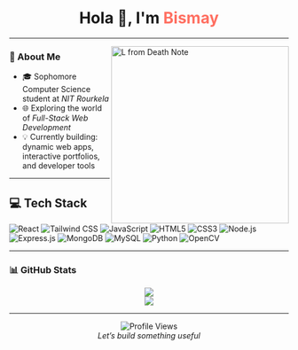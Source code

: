  <h1 align="center">Hola 👋, I'm <span style="color:#FF6F61">Bismay</span></h1>

 ---
<img alt="L from Death Note" width="320" align="right" src="https://user-images.githubusercontent.com/74038190/216644497-1951db19-8f3d-4e44-ac08-8e9d7e0d94a7.gif"/>


 ### 🌟 About Me

- 🎓 Sophomore Computer Science student at *NIT Rourkela*
- 🌐 Exploring the world of *Full-Stack Web Development*
- 💡 Currently building: dynamic web apps, interactive portfolios, and developer tools

---

## 💻 Tech Stack
![React](https://img.shields.io/badge/React-20232A?style=for-the-badge&logo=react&logoColor=61DAFB)
![Tailwind CSS](https://img.shields.io/badge/TailwindCSS-06B6D4?style=for-the-badge&logo=tailwindcss&logoColor=white)
![JavaScript](https://img.shields.io/badge/JavaScript-F7DF1E?style=for-the-badge&logo=javascript&logoColor=black)
![HTML5](https://img.shields.io/badge/HTML5-E34F26?style=for-the-badge&logo=html5&logoColor=white)
![CSS3](https://img.shields.io/badge/CSS3-1572B6?style=for-the-badge&logo=css3&logoColor=white)
![Node.js](https://img.shields.io/badge/Node.js-339933?style=for-the-badge&logo=nodedotjs&logoColor=white)
![Express.js](https://img.shields.io/badge/Express.js-000000?style=for-the-badge&logo=express&logoColor=white)
![MongoDB](https://img.shields.io/badge/MongoDB-4EA94B?style=for-the-badge&logo=mongodb&logoColor=white)
![MySQL](https://img.shields.io/badge/MySQL-00758F?style=for-the-badge&logo=mysql&logoColor=white)
![Python](https://img.shields.io/badge/Python-14354C?style=for-the-badge&logo=python&logoColor=white)
![OpenCV](https://img.shields.io/badge/OpenCV-5C3EE8?style=for-the-badge&logo=opencv&logoColor=white)

---

### 📊 GitHub Stats

<p align="center">
  <img src="https://github-readme-stats.vercel.app/api?username=bismay70&show_icons=true&theme=tokyonight"/>
  <br/>
  <img src="https://github-readme-streak-stats.herokuapp.com?user=bismay70&theme=tokyonight"/>
</p>

---

<p align="center">
  <img src="https://komarev.com/ghpvc/?username=bismay70&color=blue" alt="Profile Views"/>
  <br/>
  <i>Let’s build something useful</i>
</p>
